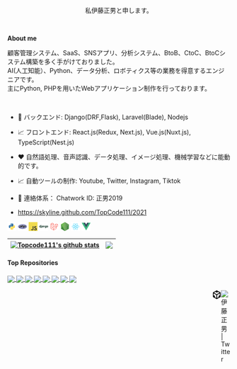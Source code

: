 <p align="center">私伊藤正男と申します。</p>

<br />

**About me**
<p>顧客管理システム、SaaS、SNSアプリ、分析システム、BtoB、CtoC、BtoCシステム構築を多く手がけておりました。
<br />
AI(人工知能）、Python、データ分析、ロボティクス等の業務を得意するエンジニアです。
<br />
主にPython, PHPを用いたWebアプリケーション制作を行っております。</p>
<br />

- 💼 バックエンド: Django(DRF,Flask), Laravel(Blade), Nodejs

- 📈 フロントエンド: React.js(Redux, Next.js), Vue.js(Nuxt.js), TypeScript(Nest.js)

- ❤️ 自然語処理、音声認識、データ処理、イメージ処理、機械学習などに能動的です。

- 📈 自動ツールの制作: Youtube, Twitter, Instagram, Tiktok

- 💬 連絡体系： Chatwork ID: 正男2019
- https://skyline.github.com/TopCode111/2021

<code><img height="20" src="https://raw.githubusercontent.com/github/explore/80688e429a7d4ef2fca1e82350fe8e3517d3494d/topics/python/python.png"></code>
<code><img height="20" src="https://raw.githubusercontent.com/github/explore/80688e429a7d4ef2fca1e82350fe8e3517d3494d/topics/php/php.png"></code>
<code><img height="20" src="https://raw.githubusercontent.com/github/explore/80688e429a7d4ef2fca1e82350fe8e3517d3494d/topics/javascript/javascript.png"></code>
<code><img height="20" src="https://raw.githubusercontent.com/github/explore/80688e429a7d4ef2fca1e82350fe8e3517d3494d/topics/django/django.png"></code>
<code><img height="20" src="https://raw.githubusercontent.com/github/explore/80688e429a7d4ef2fca1e82350fe8e3517d3494d/topics/laravel/laravel.png"></code>
<code><img height="20" src="https://raw.githubusercontent.com/github/explore/80688e429a7d4ef2fca1e82350fe8e3517d3494d/topics/nodejs/nodejs.png"></code>
<code><img height="20" src="https://raw.githubusercontent.com/github/explore/80688e429a7d4ef2fca1e82350fe8e3517d3494d/topics/react/react.png"></code>
<code><img height="20" src="https://raw.githubusercontent.com/github/explore/5c058a388828bb5fde0bcafd4bc867b5bb3f26f3/topics/vue/vue.png"></code>
 


| <a href="https://github.com/Topcode111/github-readme-stats"><img align="center" src="https://github-readme-stats.vercel.app/api?username=Topcode111&show_icons=true&include_all_commits=true&theme=buefy&hide_border=true" alt="Topcode111's github stats" /></a> | <a href="https://github.com/Topcode111/github-readme-stats"><img align="center" src="https://github-readme-stats.vercel.app/api/top-langs/?username=Topcode111&layout=compact&theme=buefy&hide_border=true" /></a> |
| ------------- | ------------- |


#### Top Repositories


<a href="https://github.com/Topcode111/Django-ReactJS">
  <img align="center" src="https://github-readme-stats.vercel.app/api/pin/?username=Topcode111&repo=Django-ReactJS&theme=buefy" />
</a>
<a href="https://github.com/Topcode111/Django-WebRTC">
  <img align="center" src="https://github-readme-stats.vercel.app/api/pin/?username=Topcode111&repo=Django-WebRTC&theme=buefy" />
</a>
<a href="https://github.com/Topcode111/laravel7-Admin-App">
  <img align="center" src="https://github-readme-stats.vercel.app/api/pin/?username=Topcode111&repo=laravel7-Admin-App&theme=buefy" />
</a>
<a href="https://github.com/Topcode111/Reactjs-Bubble-UI">
  <img align="center" src="https://github-readme-stats.vercel.app/api/pin/?username=Topcode111&repo=Reactjs-Bubble-UI&theme=buefy" />
</a>
<a href="https://github.com/Topcode111/SaaSApp-By-Laravel-Vuejs">
  <img align="center" src="https://github-readme-stats.vercel.app/api/pin/?username=Topcode111&repo=SaaSApp-By-Laravel-Vuejs&theme=buefy" />
</a>
<a href="https://github.com/Topcode111/laravel9_EC">
  <img align="center" src="https://github-readme-stats.vercel.app/api/pin/?username=Topcode111&repo=laravel9_EC&theme=buefy" />
</a>
<a href="https://github.com/Topcode111/Image-Opencv">
  <img align="center" src="https://github-readme-stats.vercel.app/api/pin/?username=Topcode111&repo=Image-Opencv&theme=buefy" />
</a>
<a href="https://github.com/Topcode111/auto_bot_Instagram">
  <img align="center" src="https://github-readme-stats.vercel.app/api/pin/?username=Topcode111&repo=auto_bot_Instagram&theme=buefy" />
</a>

<br />
<br />

<a href="https://twitter.com/Topcode111">
  <img align="right" alt="伊藤 正男 | Twitter" width="21px" src="https://raw.githubusercontent.com/Topcode111/Topcode111/master/assets/twitter.svg" />
</a>
<a href="https://www.linkedin.com/in/masao-ito-340539192">
  <img align="right" alt="伊藤 正男 | Linkedin" width="20px" src="https://raw.githubusercontent.com/anuraghazra/anuraghazra/master/assets/codesandbox.svg" />
</a>
